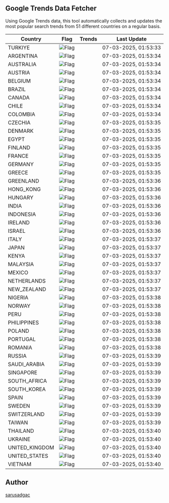 
## Google Trends Data Fetcher

Using Google Trends data, this tool automatically collects and updates the most popular search trends from 51 different countries on a regular basis.


| Country | Flag | Trends | Last Update |
| --- | --- | --- | --- |
| TURKIYE | ![Flag](https://flagcdn.com/16x12/tr.png) |  | 07-03-2025, 01:53:33 |
| ARGENTINA | ![Flag](https://flagcdn.com/16x12/ar.png) |  | 07-03-2025, 01:53:34 |
| AUSTRALIA | ![Flag](https://flagcdn.com/16x12/au.png) |  | 07-03-2025, 01:53:34 |
| AUSTRIA | ![Flag](https://flagcdn.com/16x12/at.png) |  | 07-03-2025, 01:53:34 |
| BELGIUM | ![Flag](https://flagcdn.com/16x12/be.png) |  | 07-03-2025, 01:53:34 |
| BRAZIL | ![Flag](https://flagcdn.com/16x12/br.png) |  | 07-03-2025, 01:53:34 |
| CANADA | ![Flag](https://flagcdn.com/16x12/ca.png) |  | 07-03-2025, 01:53:34 |
| CHILE | ![Flag](https://flagcdn.com/16x12/cl.png) |  | 07-03-2025, 01:53:34 |
| COLOMBIA | ![Flag](https://flagcdn.com/16x12/co.png) |  | 07-03-2025, 01:53:34 |
| CZECHIA | ![Flag](https://flagcdn.com/16x12/cz.png) |  | 07-03-2025, 01:53:35 |
| DENMARK | ![Flag](https://flagcdn.com/16x12/dk.png) |  | 07-03-2025, 01:53:35 |
| EGYPT | ![Flag](https://flagcdn.com/16x12/eg.png) |  | 07-03-2025, 01:53:35 |
| FINLAND | ![Flag](https://flagcdn.com/16x12/fi.png) |  | 07-03-2025, 01:53:35 |
| FRANCE | ![Flag](https://flagcdn.com/16x12/fr.png) |  | 07-03-2025, 01:53:35 |
| GERMANY | ![Flag](https://flagcdn.com/16x12/de.png) |  | 07-03-2025, 01:53:35 |
| GREECE | ![Flag](https://flagcdn.com/16x12/gr.png) |  | 07-03-2025, 01:53:35 |
| GREENLAND | ![Flag](https://flagcdn.com/16x12/gl.png) |  | 07-03-2025, 01:53:36 |
| HONG_KONG | ![Flag](https://flagcdn.com/16x12/hk.png) |  | 07-03-2025, 01:53:36 |
| HUNGARY | ![Flag](https://flagcdn.com/16x12/hu.png) |  | 07-03-2025, 01:53:36 |
| INDIA | ![Flag](https://flagcdn.com/16x12/in.png) |  | 07-03-2025, 01:53:36 |
| INDONESIA | ![Flag](https://flagcdn.com/16x12/id.png) |  | 07-03-2025, 01:53:36 |
| IRELAND | ![Flag](https://flagcdn.com/16x12/ie.png) |  | 07-03-2025, 01:53:36 |
| ISRAEL | ![Flag](https://flagcdn.com/16x12/il.png) |  | 07-03-2025, 01:53:36 |
| ITALY | ![Flag](https://flagcdn.com/16x12/it.png) |  | 07-03-2025, 01:53:37 |
| JAPAN | ![Flag](https://flagcdn.com/16x12/jp.png) |  | 07-03-2025, 01:53:37 |
| KENYA | ![Flag](https://flagcdn.com/16x12/ke.png) |  | 07-03-2025, 01:53:37 |
| MALAYSIA | ![Flag](https://flagcdn.com/16x12/my.png) |  | 07-03-2025, 01:53:37 |
| MEXICO | ![Flag](https://flagcdn.com/16x12/mx.png) |  | 07-03-2025, 01:53:37 |
| NETHERLANDS | ![Flag](https://flagcdn.com/16x12/nl.png) |  | 07-03-2025, 01:53:37 |
| NEW_ZEALAND | ![Flag](https://flagcdn.com/16x12/nz.png) |  | 07-03-2025, 01:53:37 |
| NIGERIA | ![Flag](https://flagcdn.com/16x12/ng.png) |  | 07-03-2025, 01:53:38 |
| NORWAY | ![Flag](https://flagcdn.com/16x12/no.png) |  | 07-03-2025, 01:53:38 |
| PERU | ![Flag](https://flagcdn.com/16x12/pe.png) |  | 07-03-2025, 01:53:38 |
| PHILIPPINES | ![Flag](https://flagcdn.com/16x12/ph.png) |  | 07-03-2025, 01:53:38 |
| POLAND | ![Flag](https://flagcdn.com/16x12/pl.png) |  | 07-03-2025, 01:53:38 |
| PORTUGAL | ![Flag](https://flagcdn.com/16x12/pt.png) |  | 07-03-2025, 01:53:38 |
| ROMANIA | ![Flag](https://flagcdn.com/16x12/ro.png) |  | 07-03-2025, 01:53:38 |
| RUSSIA | ![Flag](https://flagcdn.com/16x12/ru.png) |  | 07-03-2025, 01:53:39 |
| SAUDI_ARABIA | ![Flag](https://flagcdn.com/16x12/sa.png) |  | 07-03-2025, 01:53:39 |
| SINGAPORE | ![Flag](https://flagcdn.com/16x12/sg.png) |  | 07-03-2025, 01:53:39 |
| SOUTH_AFRICA | ![Flag](https://flagcdn.com/16x12/za.png) |  | 07-03-2025, 01:53:39 |
| SOUTH_KOREA | ![Flag](https://flagcdn.com/16x12/kr.png) |  | 07-03-2025, 01:53:39 |
| SPAIN | ![Flag](https://flagcdn.com/16x12/es.png) |  | 07-03-2025, 01:53:39 |
| SWEDEN | ![Flag](https://flagcdn.com/16x12/se.png) |  | 07-03-2025, 01:53:39 |
| SWITZERLAND | ![Flag](https://flagcdn.com/16x12/ch.png) |  | 07-03-2025, 01:53:39 |
| TAIWAN | ![Flag](https://flagcdn.com/16x12/tw.png) |  | 07-03-2025, 01:53:39 |
| THAILAND | ![Flag](https://flagcdn.com/16x12/th.png) |  | 07-03-2025, 01:53:40 |
| UKRAINE | ![Flag](https://flagcdn.com/16x12/ua.png) |  | 07-03-2025, 01:53:40 |
| UNITED_KINGDOM | ![Flag](https://flagcdn.com/16x12/gb.png) |  | 07-03-2025, 01:53:40 |
| UNITED_STATES | ![Flag](https://flagcdn.com/16x12/us.png) |  | 07-03-2025, 01:53:40 |
| VIETNAM | ![Flag](https://flagcdn.com/16x12/vn.png) |  | 07-03-2025, 01:53:40 |


## Author
 [sarusadgac](https://x.com/sarusadgac)
